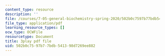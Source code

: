 ```yaml
---
content_type: resource
description: ''
file: /courses/7-05-general-biochemistry-spring-2020/502b0c7597b77bdb541398d7269ee882_33w-baH49rA.pdf
file_type: application/pdf
learning_resource_types: []
ocw_type: OCWFile
resourcetype: Document
title: 3play pdf file
uid: 502b0c75-97b7-7bdb-5413-98d7269ee882
---
```


